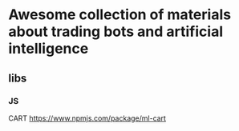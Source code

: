 # Awesome collection of materials about trading bots and artificial intelligence
## libs
### JS
CART https://www.npmjs.com/package/ml-cart
